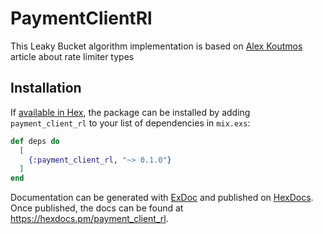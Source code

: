 # PaymentClientRl

This Leaky Bucket algorithm implementation is based on [Alex Koutmos](https://akoutmos.com/post/rate-limiting-with-genservers/#step-3-implementing-a-leaky-bucket-rate-limiter---a-hrefhttpsgithubcomakoutmospayments_clientcommit401572149ab6e39ae9a080d78f1ab300340708d0-target_blankcommita) article about rate limiter types

## Installation

If [available in Hex](https://hex.pm/docs/publish), the package can be installed
by adding `payment_client_rl` to your list of dependencies in `mix.exs`:

```elixir
def deps do
  [
    {:payment_client_rl, "~> 0.1.0"}
  ]
end
```

Documentation can be generated with [ExDoc](https://github.com/elixir-lang/ex_doc)
and published on [HexDocs](https://hexdocs.pm). Once published, the docs can
be found at <https://hexdocs.pm/payment_client_rl>.

